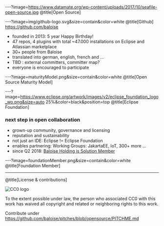 ---?image=https://www.datamate.org/wp-content/uploads/2017/10/seafile-open-source.jpg
@title[Open Source]

---?image=img/github-logo.svg&size=contain&color=white
@title[Github]
https://github.com/baloise
* founded in 2013: 5 year Happy Birthday!
* 47 repos, 4 plugins with total ~47.000 installations on Eclipse and Atlassian marketplace
* 30+ people from Baloise
* translated into german, english, french and ...
* TBD : external committers, committer map?
* everyone is encouraged to participate

---?image=maturityModel.png&size=contain&color=white
@title[Open Source Maturity Model]

---?image=https://www.eclipse.org/artwork/images/v2/eclipse_foundation_logo_wo.png&size=auto 25%&color=black&position=top
@title[Eclipse Foundation]
### next step in open collaboration
* grown-up community, governance and licensing
* reputation and sustainability 
* not just an IDE: Eclipse != Eclipse Foundation
* enables partnering: Working Groups: JakartaEE, IoT, 300+ more ...
* since Q2 2018: [Baloise Holding is Solution Member](https://www.eclipse.org/membership/showMember.php?member_id=1288)

---?image=foundationMember.png&size=contain&color=white
@title[Foundation Member]

---
@title[License & contributions]

![CC0 logo](https://licensebuttons.net/p/zero/1.0/88x31.png)

To the extent possible under law, the person who associated CC0 with this work has waived all copyright and related or neighboring rights to this work. 

Contribute under https://github.com/baloise/pitches/blob/opensource/PITCHME.md
